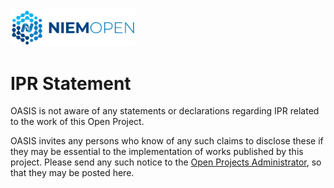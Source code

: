 <img src="artwork/NIEM-NO-Logo-v5.png" width="200">

# IPR Statement

OASIS is not aware of any statements or declarations regarding IPR related to the work of this Open Project.

OASIS invites any persons who know of any such claims to disclose these if they may be essential to the implementation of works published by this project. Please send any such notice to the [Open Projects Administrator](mailto:op-admin@oasis-open.org), so that they may be posted here.

